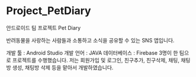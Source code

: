 # Project_PetDiary
안드로이드 팀 프로젝트 Pet Diary

반려동물을 사랑하는 사람들과 소통하고 소식을 공유할 수 있는 SNS 앱입니다.

개발 툴 : Android Studio
개발 언어 : JAVA
데이터베이스 : Firebase
3명이 한 팀으로 프로젝트를 수행했습니다. 저는 회원가입 및 로그인, 친구추가, 친구삭제, 채팅, 채팅방 생성, 채팅방 삭제 등을 맡아서 개발하였습니다.